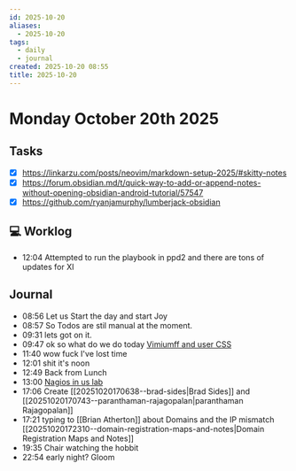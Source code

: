 ```yaml
---
id: 2025-10-20
aliases:
  - 2025-10-20
tags:
  - daily
  - journal
created: 2025-10-20 08:55
title: 2025-10-20
---
```


# Monday October 20th 2025

## Tasks

- [x] https://linkarzu.com/posts/neovim/markdown-setup-2025/#skitty-notes
- [x] https://forum.obsidian.md/t/quick-way-to-add-or-append-notes-without-opening-obsidian-android-tutorial/57547
- [x] https://github.com/ryanjamurphy/lumberjack-obsidian

## 💻 Worklog
+ 12:04 Attempted to run the playbook in ppd2  and there are tons of updates for XI 

## Journal
+ 08:56 Let us Start the day and start Joy
+ 08:57 So Todos are stil  manual at the moment.
+ 09:31 lets got on it.
+ 09:47 ok so what do we do today
[Vimiumff and user CSS](https://lecorbeausvault.wordpress.com/2022/03/15/hawtbrowser-css-make-firefox-better-with-userchrome-css-and-vimium-ff/)
+ 11:40 wow fuck I've lost time
+ 12:01 shit it's noon
+ 12:49 Back from Lunch
+ 13:00 [Nagios in us lab](https://jira-joyent.atlassian.net/browse/SYSOPS-5456)
+ 17:06 Create [[20251020170638--brad-sides|Brad Sides]] and [[20251020170743--paranthaman-rajagopalan|paranthaman Rajagopalan]]
+ 17:21 typing to [[Brian Atherton]] about Domains and the IP mismatch [[20251020172310--domain-registration-maps-and-notes|Domain Registration Maps and Notes]]
+ 19:35 Chair watching the hobbit
+ 22:54 early night?  Gloom
